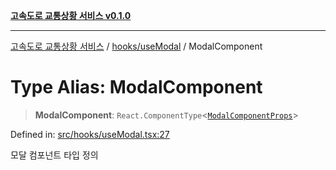 [**고속도로 교통상황 서비스 v0.1.0**](../../../README.md)

***

[고속도로 교통상황 서비스](../../../modules.md) / [hooks/useModal](../README.md) / ModalComponent

# Type Alias: ModalComponent

> **ModalComponent**: `React.ComponentType`\<[`ModalComponentProps`](../interfaces/ModalComponentProps.md)\>

Defined in: [src/hooks/useModal.tsx:27](https://github.com/ksheyon123/road-status-preview/blob/d56258a23fae54155a9cd30000ae39fff6269a67/src/hooks/useModal.tsx#L27)

모달 컴포넌트 타입 정의
